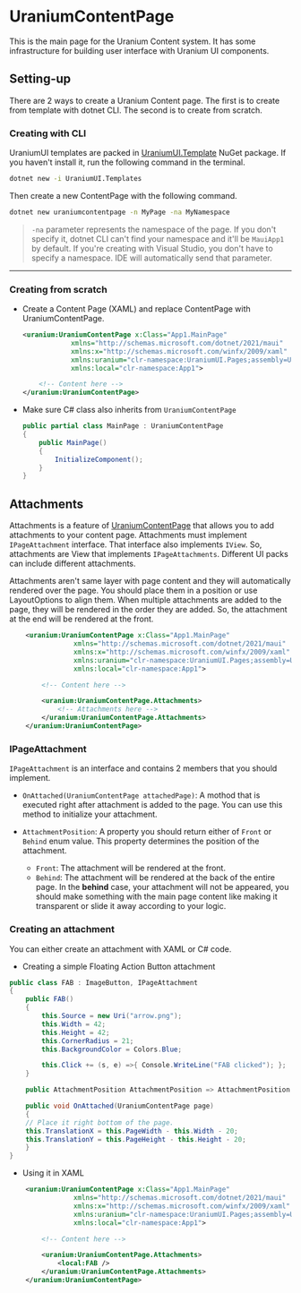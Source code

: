 # UraniumContentPage

This is the main page for the Uranium Content system. It has some infrastructure for building user interface with Uranium UI components.

## Setting-up

There are 2 ways to create a Uranium Content page. The first is to create from template with dotnet CLI. The second is to create from scratch.

### Creating with CLI
UraniumUI templates are packed in [UraniumUI.Template](https://www.nuget.org/packages/UraniumUI.Templates) NuGet package. If you haven't install it, run the following command in the terminal. 

```bash
dotnet new -i UraniumUI.Templates
```

Then create a new ContentPage with the following command.

```bash
dotnet new uraniumcontentpage -n MyPage -na MyNamespace
```

> `-na` parameter represents the namespace of the page. If you don't specify it, dotnet CLI can't find your namespace and it'll be `MauiApp1` by default. 
> If you're creating with Visual Studio, you don't have to specify a namespace. IDE will automatically send that parameter.


---

### Creating from scratch

- Create a Content Page (XAML) and replace ContentPage with UraniumContentPage.

    ```xml
    <uranium:UraniumContentPage x:Class="App1.MainPage"
                xmlns="http://schemas.microsoft.com/dotnet/2021/maui"
                xmlns:x="http://schemas.microsoft.com/winfx/2009/xaml"
                xmlns:uranium="clr-namespace:UraniumUI.Pages;assembly=UraniumUI"
                xmlns:local="clr-namespace:App1">

        <!-- Content here -->
    </uranium:UraniumContentPage>
    ```

- Make sure C# class also inherits from `UraniumContentPage`

    ```csharp
    public partial class MainPage : UraniumContentPage
    {
        public MainPage()
        {
            InitializeComponent();
        }
    }
    ```

## Attachments

Attachments is a feature of [UraniumContentPage](UraniumContentPage.md) that allows you to add attachments to your content page. Attachments must implement `IPageAttachment` interface. That interface also implements `IView`. So, attachments are View that implements `IPageAttachments`. Different UI packs can include different attachments. 

Attachments aren't same layer with page content and they will automatically rendered over the page. You should place them in a position or use LayoutOptions to align them. When multiple attachments are added to the page, they will be rendered in the order they are added. So, the attachment at the end will be rendered at the front.

```xml
    <uranium:UraniumContentPage x:Class="App1.MainPage"
                xmlns="http://schemas.microsoft.com/dotnet/2021/maui"
                xmlns:x="http://schemas.microsoft.com/winfx/2009/xaml"
                xmlns:uranium="clr-namespace:UraniumUI.Pages;assembly=UraniumUI"
                xmlns:local="clr-namespace:App1">

        <!-- Content here -->

        <uranium:UraniumContentPage.Attachments>
            <!-- Attachments here -->
        </uranium:UraniumContentPage.Attachments>
    </uranium:UraniumContentPage>
```

### IPageAttachment
`IPageAttachment` is an interface and contains 2 members that you should implement. 

- `OnAttached(UraniumContentPage attachedPage)`: A mothod that is executed right after attachment is added to the page. You can use this method to initialize your attachment.

- `AttachmentPosition`: A property you should return either of `Front` or `Behind` enum value. This property determines the position of the attachment. 
  - `Front`: The attachment will be rendered at the front.
  - `Behind`: The attachment will be rendered at the back of the entire page. In the **behind** case, your attachment will not be appeared, you should make something with the main page content like making it transparent or slide it away according to your logic.

### Creating an attachment

You can either create an attachment with XAML or C# code. 

- Creating a simple Floating Action Button attachment
```csharp
public class FAB : ImageButton, IPageAttachment
{
    public FAB()
    {
        this.Source = new Uri("arrow.png");
        this.Width = 42;
        this.Height = 42;
        this.CornerRadius = 21;
        this.BackgroundColor = Colors.Blue;

        this.Click += (s, e) =>{ Console.WriteLine("FAB clicked"); };
    }

    public AttachmentPosition AttachmentPosition => AttachmentPosition.Front;

    public void OnAttached(UraniumContentPage page)
    {
    // Place it right bottom of the page.
    this.TranslationX = this.PageWidth - this.Width - 20;
    this.TranslationY = this.PageHeight - this.Height - 20;
    }
}
```

- Using it in XAML

```xml
    <uranium:UraniumContentPage x:Class="App1.MainPage"
                xmlns="http://schemas.microsoft.com/dotnet/2021/maui"
                xmlns:x="http://schemas.microsoft.com/winfx/2009/xaml"
                xmlns:uranium="clr-namespace:UraniumUI.Pages;assembly=UraniumUI"
                xmlns:local="clr-namespace:App1">

        <!-- Content here -->

        <uranium:UraniumContentPage.Attachments>
            <local:FAB />
        </uranium:UraniumContentPage.Attachments>
    </uranium:UraniumContentPage>
```
